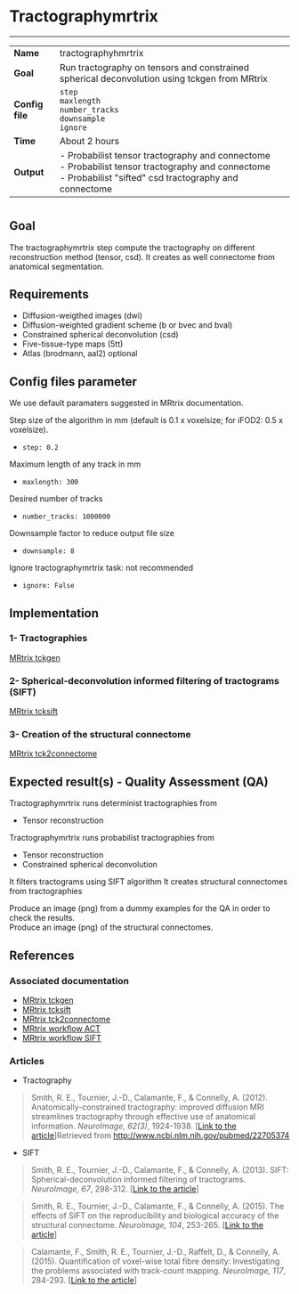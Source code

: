 # Tractographymrtrix
---

|                |                                                       |
|----------------|-------------------------------------------------------|
|**Name**        | tractographyhmrtrix                                    |
|**Goal**        | Run tractography on tensors and constrained spherical deconvolution using tckgen from MRtrix |
|**Config file** | `step` <br> `maxlength` <br> `number_tracks` <br> `downsample` <br> `ignore`|
|**Time**        | About 2 hours                                         |
|**Output**      | - Probabilist tensor tractography and connectome <br> - Probabilist tensor tractography and connectome <br> - Probabilist "sifted" csd tractography and connectome |

#

## Goal

The tractographymrtrix step compute the tractography on different reconstruction method (tensor, csd).
It creates as well connectome from anatomical segmentation.


## Requirements

- Diffusion-weigthed images (dwi)
- Diffusion-weighted gradient scheme (b or bvec and bval)
- Constrained spherical deconvolution (csd)
- Five-tissue-type maps (5tt)
- Atlas (brodmann, aal2) optional

## Config files parameter

We use default paramaters suggested in MRtrix documentation.

Step size of the algorithm in mm (default is 0.1 x voxelsize; for iFOD2: 0.5 x voxelsize).
- `step: 0.2`

Maximum length of any track in mm
- `maxlength: 300`

Desired number of tracks
- `number_tracks: 1000000`

Downsample factor to reduce output file size
- `downsample: 8`

Ignore tractographymrtrix task: not recommended <br>
- `ignore: False`

## Implementation

### 1- Tractographies 

<a href="https://github.com/MRtrix3/mrtrix3/wiki/tckgen" target="_blank">MRtrix tckgen</a>

### 2- Spherical-deconvolution informed filtering of tractograms (SIFT)

<a href="https://github.com/MRtrix3/mrtrix3/wiki/sift" target="_blank">MRtrix tcksift</a>

### 3- Creation of the structural connectome

<a href="https://github.com/MRtrix3/mrtrix3/wiki/tck2connectome" target="_blank">MRtrix tck2connectome</a>

## Expected result(s) - Quality Assessment (QA)

Tractographymrtrix runs determinist tractographies from
- Tensor reconstruction

Tractographymrtrix runs probabilist tractographies from
- Tensor reconstruction
- Constrained spherical deconvolution

It filters tractograms using SIFT algorithm
It creates structural connectomes from tractographies

Produce an image (png) from a dummy examples for the QA in order to check the results.   
Produce an image (png) of the structural connectomes.

## References

### Associated documentation

- <a href="https://github.com/MRtrix3/mrtrix3/wiki/tcksift" target="_blank">MRtrix tckgen</a>
- <a href="https://github.com/MRtrix3/mrtrix3/wiki/tcksift" target="_blank">MRtrix tcksift</a>
- <a href="https://github.com/MRtrix3/mrtrix3/wiki/tck2connectome" target="_blank">MRtrix tck2connectome</a>
- <a href="https://github.com/MRtrix3/mrtrix3/wiki/Anatomically-Constrained-Tractography-(ACT)" target="_blank">MRtrix workflow ACT</a>
- <a href="https://github.com/MRtrix3/mrtrix3/wiki/SIFT" target="_blank">MRtrix workflow SIFT</a>

### Articles 

- Tractography 

> Smith, R. E., Tournier, J.-D., Calamante, F., & Connelly, A. (2012). Anatomically-constrained tractography: improved diffusion MRI streamlines tractography through effective use of anatomical information. *NeuroImage, 62(3)*, 1924-1938. [<a href="XXXXXXXX" target="_blank">Link to the article</a>]Retrieved from http://www.ncbi.nlm.nih.gov/pubmed/22705374

- SIFT

> Smith, R. E., Tournier, J.-D., Calamante, F., & Connelly, A. (2013). SIFT: Spherical-deconvolution informed filtering of tractograms. *NeuroImage, 67*, 298-312. [<a href="http://www.ncbi.nlm.nih.gov/pubmed/23238430" target="_blank">Link to the article</a>]

> Smith, R. E., Tournier, J.-D., Calamante, F., & Connelly, A. (2015). The effects of SIFT on the reproducibility and biological accuracy of the structural connectome. *NeuroImage, 104*, 253-265. [<a href="http://www.ncbi.nlm.nih.gov/pubmed/25312774" target="_blank">Link to the article</a>] 

> Calamante, F., Smith, R. E., Tournier, J.-D., Raffelt, D., & Connelly, A. (2015). Quantification of voxel-wise total fibre density: Investigating the problems associated with track-count mapping. *NeuroImage, 117*, 284-293. [<a href="http://www.ncbi.nlm.nih.gov/pubmed/26037054" target="_blank">Link to the article</a>] 

